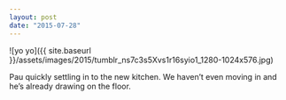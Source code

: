 ```yaml
---
layout: post
date: "2015-07-28"
---
```


![yo yo]({{ site.baseurl }}/assets/images/2015/tumblr_ns7c3s5Xvs1r16syio1_1280-1024x576.jpg)

Pau quickly settling in to the new kitchen. We haven’t even moving in and he’s already drawing on the floor.
